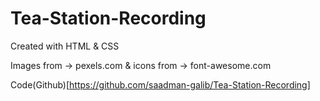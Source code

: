 # Tea-Station-Recording
Created with HTML &amp; CSS

Images from -> pexels.com &
icons from -> font-awesome.com

Code(Github)[https://github.com/saadman-galib/Tea-Station-Recording]
